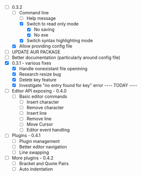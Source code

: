 - [ ] 0.3.2
  - [ ] Command line
    - [ ] Help message
    - [X] Switch to read only mode
      - [X] No saving
      - [X] No exe
    - [X] Switch syntax highlighting mode
  - [X] Allow providing config file
- [ ] UPDATE AUR PACKAGE
- [ ] Better documentation (particularly around config file)
- [X] 0.3.1 - various fixes
  - [X] Handle nonexistant file openining
  - [X] Research resize bug
  - [X] Delete key feature
  - [X] Investigate "no entry found for key" error
---- TODAY ----
- [ ] Editor API exposing - 0.4.0
  - [ ] Basic editor commands
      - [ ] Insert character
      - [ ] Remove character
      - [ ] Insert line
      - [ ] Remove line
      - [ ] Move Cursor
    - [ ] Editor event handling
- [ ] Plugins - 0.4.1
  - [ ] Plugin management
  - [ ] Better editor navigation
  - [ ] Line swapping
- [ ] More plugins - 0.4.2
  - [ ] Bracket and Quote Pairs
  - [ ] Auto indentation
